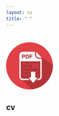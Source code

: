 ```yaml
---
layout: cv
title: " " 
---
```

# [![pdf icon](/assets/cvpdf/pdf.png "Download Ananna's cv")](assets/cv/Ananna_CV.pdf)
## cv
 


